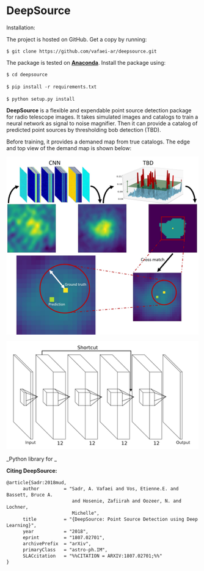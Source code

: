 DeepSource
=======

Installation:

The project is hosted on GitHub. Get a copy by running:
```
$ git clone https://github.com/vafaei-ar/deepsource.git
```
The package is tested on [**Anaconda**](https://www.anaconda.com/download/#linux). Install the package using:
```
$ cd deepsource

$ pip install -r requirements.txt 

$ python setup.py install
```

**DeepSource** is a flexible and expendable point source detection package for radio telescope images. It takes simulated images and catalogs to train a neural network as signal to noise magnifier. Then it can provide a catalog of predicted point sources by thresholding bob detection (TBD).

Before training, it provides a demaned map from true catalogs. The edge and top view of the demand map is shown below:

<p align="center">
  <img src="./images/ds9flow.jpg" width="800"/>
</p>


<p align="center">
  <img src="./images/Network_1.jpg" width="700"/>
</p>


_Python library for _


**Citing DeepSource:** 
```
@article{Sadr:2018mud,
      author         = "Sadr, A. Vafaei and Vos, Etienne.E. and Bassett, Bruce A.
                        and Hosenie, Zafiirah and Oozeer, N. and Lochner,
                        Michelle",
      title          = "{DeepSource: Point Source Detection using Deep Learning}",
      year           = "2018",
      eprint         = "1807.02701",
      archivePrefix  = "arXiv",
      primaryClass   = "astro-ph.IM",
      SLACcitation   = "%%CITATION = ARXIV:1807.02701;%%"
}
```
